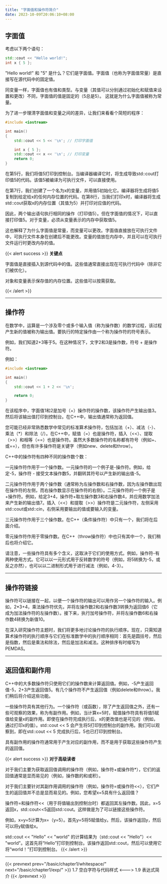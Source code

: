 ```yaml
---
title: "字面值和操作符简介"
date: 2023-10-09T20:06:10+08:00
---
```


## 字面值

考虑以下两个语句：

```C++
std::cout << "Hello world!";
int x { 5 };
```

"Hello world!" 和 "5" 是什么？它们是字面值。字面值（也称为字面值常量）是直接写在源代码中的固定值。

同变量一样，字面值也有值和类型。与变量（其值可以分别通过初始化和赋值来设置和更改）不同，字面值的值是固定的（5总是5）。
这就是为什么字面值被称为常量。

为了进一步理清字面值和变量之间的差异，让我们来看看个简短的程序：

```C++
#include <iostream>

int main()
{
    std::cout << 5 << '\n'; // 打印字面值

    int x { 5 };
    std::cout << x << '\n'; // 打印变量
    return 0;
}
```

在第5行，我们将值5打印到控制台。当编译器编译它时，将生成导致std::cout打印值5的代码。该值5被编译为可执行文件，可以直接使用。

在第7行，我们创建了一个名为x的变量，并用值5初始化它。编译器将生成将值5复制到给定给x的任何内存位置的代码。在第8行，当我们打印x时，编译器将生成std::cout获取x的内存位置（其值为5）并打印对应值的代码。

因此，两个输出语句执行相同的操作（打印值5）。但在字面值的情况下，可以直接打印值5。对于变量，必须从变量表示的内存中获取值5。

这也解释了为什么字面值是常量，而变量可以更改。字面值直接放在可执行文件中，可执行文件本身在创建后不能更改。变量的值放在内存中，并且可以在可执行文件运行时更改内存的值。

{{< alert success >}}
**关键点**

字面值是直接插入到源代码中的值。这些值通常直接出现在可执行代码中（除非它们被优化）。

对象和变量表示保存值的内存位置。这些值可以按需获取。

{{< /alert >}}

***
## 操作符

在数学中，运算是一个涉及零个或多个输入值（称为操作数）的数学过程，该过程产生新的值被称为输出值。要执行的特定操作由一个称为操作符的符号表示。

例如，我们知道2+3等于5。在这种情况下，文字2和3是操作数，符号 + 是操作符。

例如：

```C++
#include <iostream>

int main()
{
    std::cout << 1 + 2 << '\n';

    return 0;
}
```

在该程序中，字面值1和2是加号（+）操作符的操作数，该操作符产生输出值3。然后将该输出值打印到控制台。在C++中，输出值通常称为返回值。

您可能已经非常熟悉数学中常见的标准算术操作符，包括加法（+）、减法（-）、乘法（*）和除法（/）。在C++中，赋值（=）也是操作符，插入（<<）、提取（>>）和相等（==）也是操作符。虽然大多数操作符的名称都有符号（例如+、或==），但也有许多操作符是关键字（例如new、delete和throw）。

C++中的操作符有四种不同的操作数个数：

一元操作符作用于一个操作数。一元操作符的一个例子是-操作符。例如，给定-5，操作符 - 接受文本操作数5，并翻转其符号以产生新的输出值-5。

二元操作符作用于两个操作数（通常称为左操作数和右操作数，因为左操作数出现在操作符的左侧，而右操作数显示在操作符的右侧）。二元操作符的一个例子是+操作符。例如，给定3+4，操作符+取左操作数3和右操作数4，并应用数学加法来产生新的输出值7。插入（<<）和提取（>>）操作符是二元操作符，左侧采用std::cout或std::cin，右侧采用要输出的值或要输入的变量。

三元操作符作用于三个操作数。在C++（条件操作符）中只有一个，我们将在后面介绍。

零元操作符作用于零操作数。在C++（throw操作符）中也只有其中一个，我们稍后也将介绍它。

请注意，一些操作符具有多个含义，这取决于它们的使用方式。例如，操作符-有两种使用方式。它可以以一元形式用于反转数字的符号（例如，将5转换为-5，或反之亦然），也可以以二进制形式用于进行减法（例如，4-3）。

***
## 操作符链接

操作符可以链接在一起，以便一个操作符的输出可以用作另一个操作符的输入。例如，2*3+4，乘法操作符优先，并将左操作数2和右操作数3转换为返回值6（它成为加法操作符的左操作数）。接下来，执行加号操作符，并将左操作数6和右操作数4转换为新值10。

在深入研究操作符主题时，我们将更多地讨论操作符的执行顺序。现在，只需知道算术操作符的执行顺序与它们在标准数学中的执行顺序相同：首先是圆括号，然后是指数，然后是乘法和除法，然后是加法和减法。这种排序有时缩写为PEMDAS。

***
## 返回值和副作用

C++中的大多数操作符只使用它们的操作数来计算返回值。例如，-5产生返回值-5，2+3产生返回值5。有几个操作符不产生返回值（例如delete和throw）。我们稍后将介绍这些功能。

一些操作符具有其他行为。一个操作符（或函数），除了产生返回值之外，还有一些可观察的效果，称为有副作用。例如，当计算x=5时，赋值操作符具有将值5赋值给变量x的副作用。即使在操作符完成执行后，x的更改值也是可见的（例如，通过打印x的值）。std::cout << 5 会产生将5打印到控制台的副作用。我们可以观察到，即在std::cout << 5 完成执行后，5也已打印到控制台。

具有副作用的操作符通常用于产生对应的副作用，而不是用于获取这些操作符产生的返回值。

{{< alert success >}}
**对于高级读者**

对于我们主要为获取返回值调用的操作符（例如，操作符+或操作符*），它们的返回值通常是显而易见的（例如，操作数的和或积）。

对于我们主要针对其副作用调用的操作符（例如，操作符=或操作符<<），它们产生的返回值并不总是显而易见的。例如，您希望x=5具有什么返回值？

操作符=和操作符<<（用于将值输出到控制台时）都返回其左操作数。因此，x=5返回x，std::cout<<5返回std:∶cout。这样做是为了可以链接这些操作符。

例如，x=y=5计算为x=（y=5）。首先y=5将5赋值给y。然后，该操作返回y，然后可以将y赋值给x。

std::cout << "Hello" << "world" 的计算结果为（std::cout << "Hello"）<< "world"。这首先将“Hello”打印到控制台。该操作返回std::cout，然后可以使用它将“world！”打印到控制台。
{{< /alert >}}

***

{{< prevnext prev="/basic/chapter1/whitespace/" next="/basic/chapter1/exp/" >}}
1.7 空白字符与代码样式
<--->
1.9 表达式简介
{{< /prevnext >}}

